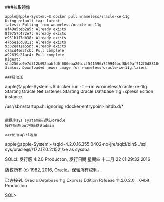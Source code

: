 ###拉取镜像

```
apple@apple-System:~$ docker pull wnameless/oracle-xe-11g
Using default tag: latest
latest: Pulling from wnameless/oracle-xe-11g
af49a5ceb2a5: Already exists 
8f9757b472e7: Already exists 
e931b117db38: Already exists 
47b5e16c0811: Already exists 
9332eaf1a55b: Already exists 
c7acd40e5fcb: Pull complete 
a92639a21ac4: Pull complete 
Digest: sha256:c0e7d3f2b092aabfd6f606eaa20accf541596a749946bcf8b69af71270d88104
Status: Downloaded newer image for wnameless/oracle-xe-11g:latest

###启动XE

```
apple@apple-System:~$ docker run -it --rm wnameless/oracle-xe-11g
Starting Oracle Net Listener.
Starting Oracle Database 11g Express Edition instance.

/usr/sbin/startup.sh: ignoring /docker-entrypoint-initdb.d/*
```

数据库sys system密码默认oracle
操作系统root密码默认admin

###使用sqlcl连接

```
apple@apple-System:~/sqlcl-4.2.0.16.355.0402-no-jre/sqlcl/bin$ ./sql sys/oracle@//172.17.0.2:1521/xe as sysdba

SQLcl: 发行版 4.2.0 Production, 发行日期 星期四 十二月 22 01:29:32 2016

版权所有 (c) 1982, 2016, Oracle。保留所有权利。

已连接到:
Oracle Database 11g Express Edition Release 11.2.0.2.0 - 64bit Production


SQL> 
```